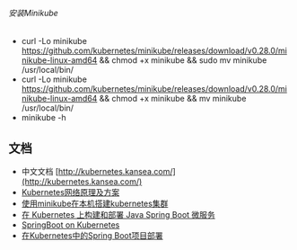 

###### 安装Minikube
* curl -Lo minikube https://github.com/kubernetes/minikube/releases/download/v0.28.0/minikube-linux-amd64 && chmod +x minikube && sudo mv minikube /usr/local/bin/
* curl -Lo minikube https://github.com/kubernetes/minikube/releases/download/v0.28.0/minikube-linux-amd64 && chmod +x minikube &&  mv minikube /usr/local/bin/
* minikube -h


## 文档
* 中文文档 [http://kubernetes.kansea.com/](http://kubernetes.kansea.com/)
* [Kubernetes网络原理及方案](https://www.kubernetes.org.cn/2059.html)
* [使用minikube在本机搭建kubernetes集群](https://www.centos.bz/2018/01/%E4%BD%BF%E7%94%A8minikube%E5%9C%A8%E6%9C%AC%E6%9C%BA%E6%90%AD%E5%BB%BAkubernetes%E9%9B%86%E7%BE%A4/)
* [在 Kubernetes 上构建和部署 Java Spring Boot 微服务](https://github.com/IBM/spring-boot-microservices-on-kubernetes/blob/master/README-cn.md)
* [SpringBoot on Kubernetes](https://juejin.im/post/5ab61075f265da23a2290ff8)
* [在Kubernetes中的Spring Boot项目部署](http://gaocegege.com/Blog/kubernetes/spring-boot-in-kubernetes)